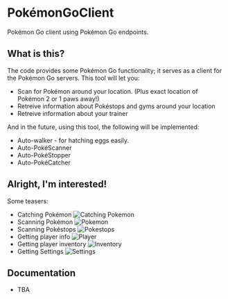 # PokémonGoClient
Pokémon Go client using Pokémon Go endpoints.

## What is this?
The code provides some Pokémon Go functionality; it serves as a client for the Pokémon Go servers.
This tool will let you:
- Scan for Pokémon around your location. (Plus exact location of Pokémon 2 or 1 paws away!)
- Retreive information about Pokéstops and gyms around your location
- Retreive information about your trainer

And in the future, using this tool, the following will be implemented:
- Auto-walker - for hatching eggs easily.
- Auto-PokéScanner
- Auto-PokéStopper
- Auto-PokéCatcher

## Alright, I'm interested!
Some teasers:

* Catching Pokémon
![Catching Pokemon](http://i.imgur.com/HhKG5N4.png)
* Scanning Pokémon
![Pokemon](http://i.imgur.com/AL6OAFg.png)
* Scanning Pokéstops
![Pokestops](http://i.imgur.com/oOkLBaQ.png)
* Getting player info
![Player](http://i.imgur.com/NVeRqQp.png)
* Getting player inventory
![Inventory](http://i.imgur.com/it5qNym.png)
* Getting Settings
![Settings](http://i.imgur.com/uVDFRv6.png)

## Documentation
- TBA
